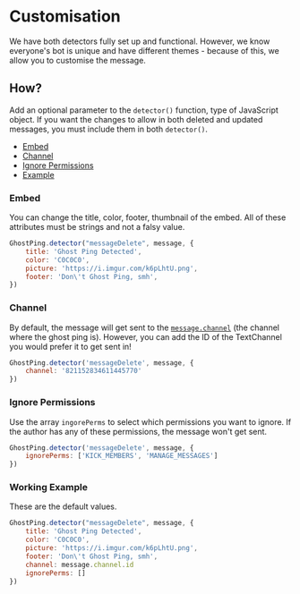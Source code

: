 # Customisation
We have both detectors fully set up and functional. However, we know everyone's bot is unique and have different themes - because of this, we allow you to customise the message. 

## How?
Add an optional parameter to the `detector()` function, type of JavaScript object. If you want the changes to allow in both deleted and updated messages, you must include them in both `detector()`.

- [Embed](#Embed)
- [Channel](#Channel)
- [Ignore Permissions](#Ignore-Permissions)
- [Example](#Working-Example)


### Embed 
You can change the title, color, footer, thumbnail of the embed. All of these attributes must be strings and not a falsy value. 
```js
GhostPing.detector("messageDelete", message, {
    title: 'Ghost Ping Detected',
    color: 'C0C0C0',
    picture: 'https://i.imgur.com/k6pLhtU.png',
    footer: 'Don\'t Ghost Ping, smh',
})
```

### Channel
By default, the message will get sent to the [`message.channel`](https://discord.js.org/#/docs/main/stable/class/Message?scrollTo=channel) (the channel where the ghost ping is).  However, you can add the ID of the TextChannel you would prefer it to get sent in!
```js
GhostPing.detector('messageDelete', message, {
    channel: '821152834611445770'
})
```

### Ignore Permissions
Use the array `ingorePerms` to select which permissions you want to ignore. If the author has any of these permissions, the message won't get sent.
```js
GhostPing.detector('messageDelete', message, {
    ignorePerms: ['KICK_MEMBERS', 'MANAGE_MESSAGES']
})
```

### Working Example
These are the default values.
```js
GhostPing.detector("messageDelete", message, {
    title: 'Ghost Ping Detected',
    color: 'C0C0C0',
    picture: 'https://i.imgur.com/k6pLhtU.png',
    footer: 'Don\'t Ghost Ping, smh',
    channel: message.channel.id
    ignorePerms: []
})
```
